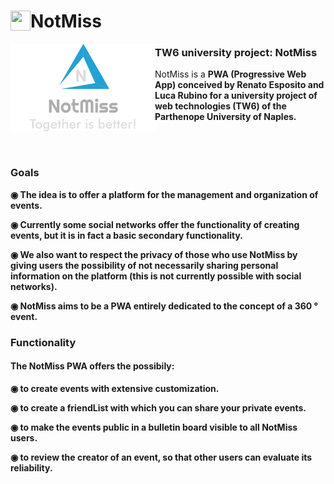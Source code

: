<h1><img align="left" width="32" height="32" src="https://github.com/RenatoEsposito1999/NotMiss/blob/main/IMG/logoico.ico" >NotMiss</h1>

<img align="left" src="https://github.com/RenatoEsposito1999/NotMiss/blob/main/IMG/logo.png" > <h3>TW6 university project: NotMiss</h3>
NotMiss is a <b>PWA<b> (Progressive Web App) conceived by Renato Esposito and Luca Rubino for a university project of web technologies (TW6) of the <b>Parthenope University of Naples<b>.

<br><br>

<h3>Goals</h3>

◉ The idea is to offer a platform for the management and organization of events.

◉ Currently some social networks offer the functionality of creating events, but it is in fact a basic secondary functionality.

◉ We also want to respect the privacy of those who use NotMiss by giving users the possibility of not necessarily sharing personal information on the platform (this is not currently possible with social networks).

◉ NotMiss aims to be a PWA entirely dedicated to the concept of a 360 ° event.


<h3>Functionality</h3>

<h4>The NotMiss PWA offers the possibily:</h4>

◉ to create events with extensive customization.

◉ to create a friendList with which you can share your private events.

◉ to make the events public in a bulletin board visible to all NotMiss users.

◉ to review the creator of an event, so that other users can evaluate its reliability.
